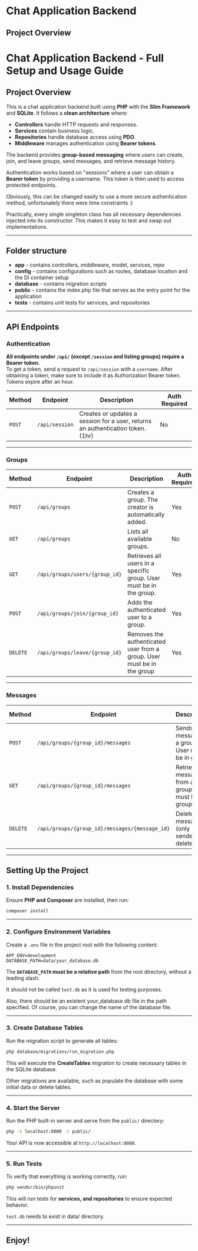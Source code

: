 # Chat Application Backend

## Project Overview


# Chat Application Backend - Full Setup and Usage Guide

## Project Overview

This is a chat application backend built using **PHP** with the **Slim Framework** and **SQLite**. It follows a **clean architecture** where:

- **Controllers** handle HTTP requests and responses.
- **Services** contain business logic.
- **Repositories** handle database access using **PDO**.
- **Middleware** manages authentication using **Bearer tokens**.

The backend provides **group-based messaging** where users can create, join, and leave groups, send messages, and retrieve message history.

Authentication works based on "sessions" where a user can obtain a **Bearer token** by providing a username. This token is then used to access protected endpoints.

Obviously, this can be changed easily to use a more secure authentication method, unfortunately there were time constraints :)

Practically, every single singleton class has all necessary dependencies injected into its constructor. This makes it easy to test and swap out implementations.

---

## Folder structure
- **app** - contains controllers, middleware, model, services, repo
- **config** - contains configurations such as routes, database location and the DI container setup
- **database** - contains migration scripts
- **public** - contains the index.php file that serves as the entry point for the application
- **tests** - contains unit tests for services, and repositories

---

## API Endpoints

### Authentication
**All endpoints under `/api/` (except `/session` and listing groups) require a Bearer token.**  
To get a token, send a request to `/api/session` with a `username`.
After obtaining a token, make sure to include it as Authorization Bearer token.
Tokens expire after an hour.

| Method | Endpoint       | Description                                                                     | Auth Required |
|--------|--------------|---------------------------------------------------------------------------------|--------------|
| `POST` | `/api/session` | Creates or updates a session for a user, returns an authentication token. (1hr) | No |


---

### Groups

| Method | Endpoint                       | Description                                                            | Auth Required |
|--------|--------------------------------|------------------------------------------------------------------------|--------------|
| `POST` | `/api/groups`                  | Creates a group. The creator is automatically added.                   | Yes |
| `GET`  | `/api/groups`                  | Lists all available groups.                                            | No |
| `GET`  | `/api/groups/users/{group_id}` | Retrieves all users in a specific group. User must be in the group.    | Yes |
| `POST` | `/api/groups/join/{group_id}`  | Adds the authenticated user to a group.                                | Yes |
| `DELETE` | `/api/groups/leave/{group_id}` | Removes the authenticated user from a group. User must be in the group | Yes |


---

### Messages

| Method | Endpoint                          | Description                                             | Auth Required |
|--------|----------------------------------|---------------------------------------------------------|--------------|
| `POST` | `/api/groups/{group_id}/messages` | Sends a message in a group. User must be in group.      | Yes |
| `GET`  | `/api/groups/{group_id}/messages` | Retrieves messages from a group. User must be in group. | Yes |
| `DELETE` | `/api/groups/{group_id}/messages/{message_id}` | Deletes a message (only sender can delete).             | Yes |


---

## Setting Up the Project

### 1. Install Dependencies
Ensure **PHP and Composer** are installed, then run:
```bash
composer install
```

---

### 2. Configure Environment Variables
Create a `.env` file in the project root with the following content:
```
APP_ENV=development
DATABASE_PATH=data/your_database.db
```
The **`DATABASE_PATH` must be a relative path** from the root directory, without a leading slash.

It should not be called `test.db` as it is used for testing purposes.

Also, there should be an existent your_database.db file in the path specified.
Of course, you can change the name of the database file.

---

### 3. Create Database Tables
Run the migration script to generate all tables:
```bash
php database/migrations/run_migration.php
```
This will execute the **CreateTables** migration to create necessary tables in the SQLite database.

Other migrations are available, such as populate the database with some initial data or delete tables.

---

### 4. Start the Server
Run the PHP built-in server and serve from the `public/` directory:
```bash
php -S localhost:8000 -t public/
```
Your API is now accessible at `http://localhost:8000`.

---

### 5. Run Tests
To verify that everything is working correctly, run:
```bash
php vendor/bin/phpunit
```
This will run tests for **services, and repositories** to ensure expected behavior.

`test.db` needs to exist in data/ directory.

---
Enjoy!
---